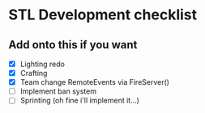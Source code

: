 # STL Development checklist
## Add onto this if you want
- [x] Lighting redo
- [x] Crafting
- [x] Team change RemoteEvents via FireServer()
- [ ] Implement ban system
- [ ] Sprinting (oh fine i'll implement it...)
